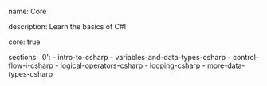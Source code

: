 name: Core

description: Learn the basics of C#!

core: true

sections:
  '0':
    - intro-to-csharp
    - variables-and-data-types-csharp
    - control-flow-i-csharp
    - logical-operators-csharp
    - looping-csharp
    - more-data-types-csharp